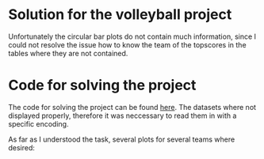 # Solution for the volleyball project

Unfortunately the circular bar plots do not contain much information,
since I could not resolve the issue how to know the team of the
topscores in the tables where they are not contained.

# Code for solving the project

The code for solving the project can be found
[here](https://github.com/Dr-Eberle-Zentrum/Data-projects-with-R-and-GitHub/blob/volleyball_solution_from_Jana/Projects/laura-burk/volleyball-project/JanaKimmich.Rmd).
The datasets where not displayed properly, therefore it was neccessary
to read them in with a specific encoding.

As far as I understood the task, several plots for several teams where
desired:
